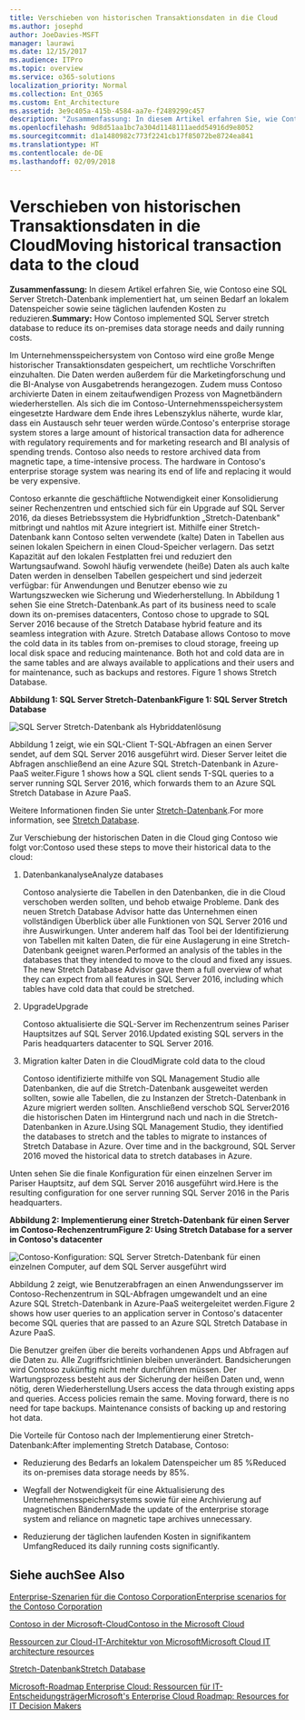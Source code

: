 ```yaml
---
title: Verschieben von historischen Transaktionsdaten in die Cloud
ms.author: josephd
author: JoeDavies-MSFT
manager: laurawi
ms.date: 12/15/2017
ms.audience: ITPro
ms.topic: overview
ms.service: o365-solutions
localization_priority: Normal
ms.collection: Ent_O365
ms.custom: Ent_Architecture
ms.assetid: 3e9c405a-415b-4584-aa7e-f2489299c457
description: "Zusammenfassung: In diesem Artikel erfahren Sie, wie Contoso eine SQL Server Stretch-Datenbank implementiert hat, um seinen Bedarf an lokalem Datenspeicher sowie seine täglichen laufenden Kosten zu reduzieren."
ms.openlocfilehash: 9d8d51aa1bc7a304d1148111aedd54916d9e8052
ms.sourcegitcommit: d1a1480982c773f2241cb17f85072be8724ea841
ms.translationtype: HT
ms.contentlocale: de-DE
ms.lasthandoff: 02/09/2018
---
```

# <a name="moving-historical-transaction-data-to-the-cloud"></a><span data-ttu-id="646df-103">Verschieben von historischen Transaktionsdaten in die Cloud</span><span class="sxs-lookup"><span data-stu-id="646df-103">Moving historical transaction data to the cloud</span></span>

 <span data-ttu-id="646df-104">**Zusammenfassung:** In diesem Artikel erfahren Sie, wie Contoso eine SQL Server Stretch-Datenbank implementiert hat, um seinen Bedarf an lokalem Datenspeicher sowie seine täglichen laufenden Kosten zu reduzieren.</span><span class="sxs-lookup"><span data-stu-id="646df-104">**Summary:** How Contoso implemented SQL Server stretch database to reduce its on-premises data storage needs and daily running costs.</span></span>
  
<span data-ttu-id="646df-p101">Im Unternehmensspeichersystem von Contoso wird eine große Menge historischer Transaktionsdaten gespeichert, um rechtliche Vorschriften einzuhalten. Die Daten werden außerdem für die Marketingforschung und die BI-Analyse von Ausgabetrends herangezogen. Zudem muss Contoso archivierte Daten in einem zeitaufwendigen Prozess von Magnetbändern wiederherstellen. Als sich die im Contoso-Unternehmensspeichersystem eingesetzte Hardware dem Ende ihres Lebenszyklus näherte, wurde klar, dass ein Austausch sehr teuer werden würde.</span><span class="sxs-lookup"><span data-stu-id="646df-p101">Contoso's enterprise storage system stores a large amount of historical transaction data for adherence with regulatory requirements and for marketing research and BI analysis of spending trends. Contoso also needs to restore archived data from magnetic tape, a time-intensive process. The hardware in Contoso's enterprise storage system was nearing its end of life and replacing it would be very expensive.</span></span> 
  
<span data-ttu-id="646df-p102">Contoso erkannte die geschäftliche Notwendigkeit einer Konsolidierung seiner Rechenzentren und entschied sich für ein Upgrade auf SQL Server 2016, da dieses Betriebssystem die Hybridfunktion „Stretch-Datenbank" mitbringt und nahtlos mit Azure integriert ist. Mithilfe einer Stretch-Datenbank kann Contoso selten verwendete (kalte) Daten in Tabellen aus seinen lokalen Speichern in einen Cloud-Speicher verlagern. Das setzt Kapazität auf den lokalen Festplatten frei und reduziert den Wartungsaufwand. Sowohl häufig verwendete (heiße) Daten als auch kalte Daten werden in denselben Tabellen gespeichert und sind jederzeit verfügbar: für Anwendungen und Benutzer ebenso wie zu Wartungszwecken wie Sicherung und Wiederherstellung. In Abbildung 1 sehen Sie eine Stretch-Datenbank.</span><span class="sxs-lookup"><span data-stu-id="646df-p102">As part of its business need to scale down its on-premises datacenters, Contoso chose to upgrade to SQL Server 2016 because of the Stretch Database hybrid feature and its seamless integration with Azure. Stretch Database allows Contoso to move the cold data in its tables from on-premises to cloud storage, freeing up local disk space and reducing maintenance. Both hot and cold data are in the same tables and are always available to applications and their users and for maintenance, such as backups and restores. Figure 1 shows Stretch Database.</span></span>
  
<span data-ttu-id="646df-112">**Abbildung 1: SQL Server Stretch-Datenbank**</span><span class="sxs-lookup"><span data-stu-id="646df-112">**Figure 1: SQL Server Stretch Database**</span></span>

![SQL Server Stretch-Datenbank als Hybriddatenlösung](images/Contoso_Poster/StretchDB01.png)
  
<span data-ttu-id="646df-114">Abbildung 1 zeigt, wie ein SQL-Client T-SQL-Abfragen an einen Server sendet, auf dem SQL Server 2016 ausgeführt wird. Dieser Server leitet die Abfragen anschließend an eine Azure SQL Stretch-Datenbank in Azure-PaaS weiter.</span><span class="sxs-lookup"><span data-stu-id="646df-114">Figure 1 shows how a SQL client sends T-SQL queries to a server running SQL Server 2016, which forwards them to an Azure SQL Stretch Database in Azure PaaS.</span></span>
  
<span data-ttu-id="646df-115">Weitere Informationen finden Sie unter [Stretch-Datenbank](https://msdn.microsoft.com/library/dn935011.aspx).</span><span class="sxs-lookup"><span data-stu-id="646df-115">For more information, see [Stretch Database](https://msdn.microsoft.com/library/dn935011.aspx).</span></span>
  
<span data-ttu-id="646df-116">Zur Verschiebung der historischen Daten in die Cloud ging Contoso wie folgt vor:</span><span class="sxs-lookup"><span data-stu-id="646df-116">Contoso used these steps to move their historical data to the cloud:</span></span>
  
1. <span data-ttu-id="646df-117">Datenbankanalyse</span><span class="sxs-lookup"><span data-stu-id="646df-117">Analyze databases</span></span>
    
    <span data-ttu-id="646df-p103">Contoso analysierte die Tabellen in den Datenbanken, die in die Cloud verschoben werden sollten, und behob etwaige Probleme. Dank des neuen Stretch Database Advisor hatte das Unternehmen einen vollständigen Überblick über alle Funktionen von SQL Server 2016 und ihre Auswirkungen. Unter anderem half das Tool bei der Identifizierung von Tabellen mit kalten Daten, die für eine Auslagerung in eine Stretch-Datenbank geeignet waren.</span><span class="sxs-lookup"><span data-stu-id="646df-p103">Performed an analysis of the tables in the databases that they intended to move to the cloud and fixed any issues. The new Stretch Database Advisor gave them a full overview of what they can expect from all features in SQL Server 2016, including which tables have cold data that could be stretched.</span></span>
    
2. <span data-ttu-id="646df-120">Upgrade</span><span class="sxs-lookup"><span data-stu-id="646df-120">Upgrade</span></span>
    
    <span data-ttu-id="646df-121">Contoso aktualisierte die SQL-Server im Rechenzentrum seines Pariser Hauptsitzes auf SQL Server 2016.</span><span class="sxs-lookup"><span data-stu-id="646df-121">Updated existing SQL servers in the Paris headquarters datacenter to SQL Server 2016.</span></span>
    
3. <span data-ttu-id="646df-122">Migration kalter Daten in die Cloud</span><span class="sxs-lookup"><span data-stu-id="646df-122">Migrate cold data to the cloud</span></span>
    
    <span data-ttu-id="646df-p104">Contoso identifizierte mithilfe von SQL Management Studio alle Datenbanken, die auf die Stretch-Datenbank ausgeweitet werden sollten, sowie alle Tabellen, die zu Instanzen der Stretch-Datenbank in Azure migriert werden sollten. Anschließend verschob SQL Server2016 die historischen Daten im Hintergrund nach und nach in die Stretch-Datenbanken in Azure.</span><span class="sxs-lookup"><span data-stu-id="646df-p104">Using SQL Management Studio, they identified the databases to stretch and the tables to migrate to instances of Stretch Database in Azure. Over time and in the background, SQL Server 2016 moved the historical data to stretch databases in Azure.</span></span>
    
<span data-ttu-id="646df-125">Unten sehen Sie die finale Konfiguration für einen einzelnen Server im Pariser Hauptsitz, auf dem SQL Server 2016 ausgeführt wird.</span><span class="sxs-lookup"><span data-stu-id="646df-125">Here is the resulting configuration for one server running SQL Server 2016 in the Paris headquarters.</span></span>
  
<span data-ttu-id="646df-126">**Abbildung 2: Implementierung einer Stretch-Datenbank für einen Server im Contoso-Rechenzentrum**</span><span class="sxs-lookup"><span data-stu-id="646df-126">**Figure 2: Using Stretch Database for a server in Contoso's datacenter**</span></span>

![Contoso-Konfiguration: SQL Server Stretch-Datenbank für einen einzelnen Computer, auf dem SQL Server ausgeführt wird](images/Contoso_Poster/StretchDB02.png)

  
<span data-ttu-id="646df-128">Abbildung 2 zeigt, wie Benutzerabfragen an einen Anwendungsserver im Contoso-Rechenzentrum in SQL-Abfragen umgewandelt und an eine Azure SQL Stretch-Datenbank in Azure-PaaS weitergeleitet werden.</span><span class="sxs-lookup"><span data-stu-id="646df-128">Figure 2 shows how user queries to an application server in Contoso's datacenter become SQL queries that are passed to an Azure SQL Stretch Database in Azure PaaS.</span></span>
  
<span data-ttu-id="646df-p105">Die Benutzer greifen über die bereits vorhandenen Apps und Abfragen auf die Daten zu. Alle Zugriffsrichtlinien bleiben unverändert. Bandsicherungen wird Contoso zukünftig nicht mehr durchführen müssen. Der Wartungsprozess besteht aus der Sicherung der heißen Daten und, wenn nötig, deren Wiederherstellung.</span><span class="sxs-lookup"><span data-stu-id="646df-p105">Users access the data through existing apps and queries. Access policies remain the same. Moving forward, there is no need for tape backups. Maintenance consists of backing up and restoring hot data.</span></span>
  
<span data-ttu-id="646df-133">Die Vorteile für Contoso nach der Implementierung einer Stretch-Datenbank:</span><span class="sxs-lookup"><span data-stu-id="646df-133">After implementing Stretch Database, Contoso:</span></span>
  
- <span data-ttu-id="646df-134">Reduzierung des Bedarfs an lokalem Datenspeicher um 85 %</span><span class="sxs-lookup"><span data-stu-id="646df-134">Reduced its on-premises data storage needs by 85%.</span></span>
    
- <span data-ttu-id="646df-135">Wegfall der Notwendigkeit für eine Aktualisierung des Unternehmensspeichersystems sowie für eine Archivierung auf magnetischen Bändern</span><span class="sxs-lookup"><span data-stu-id="646df-135">Made the update of the enterprise storage system and reliance on magnetic tape archives unnecessary.</span></span>
    
- <span data-ttu-id="646df-136">Reduzierung der täglichen laufenden Kosten in signifikantem Umfang</span><span class="sxs-lookup"><span data-stu-id="646df-136">Reduced its daily running costs significantly.</span></span>
    
## <a name="see-also"></a><span data-ttu-id="646df-137">Siehe auch</span><span class="sxs-lookup"><span data-stu-id="646df-137">See Also</span></span>

[<span data-ttu-id="646df-138">Enterprise-Szenarien für die Contoso Corporation</span><span class="sxs-lookup"><span data-stu-id="646df-138">Enterprise scenarios for the Contoso Corporation</span></span>](enterprise-scenarios-for-the-contoso-corporation.md)
  
[<span data-ttu-id="646df-139">Contoso in der Microsoft-Cloud</span><span class="sxs-lookup"><span data-stu-id="646df-139">Contoso in the Microsoft Cloud</span></span>](contoso-in-the-microsoft-cloud.md)
  
[<span data-ttu-id="646df-140">Ressourcen zur Cloud-IT-Architektur von Microsoft</span><span class="sxs-lookup"><span data-stu-id="646df-140">Microsoft Cloud IT architecture resources</span></span>](microsoft-cloud-it-architecture-resources.md)

[<span data-ttu-id="646df-141">Stretch-Datenbank</span><span class="sxs-lookup"><span data-stu-id="646df-141">Stretch Database</span></span>](https://msdn.microsoft.com/library/dn935011.aspx)
  
[<span data-ttu-id="646df-142">Microsoft-Roadmap Enterprise Cloud: Ressourcen für IT-Entscheidungsträger</span><span class="sxs-lookup"><span data-stu-id="646df-142">Microsoft's Enterprise Cloud Roadmap: Resources for IT Decision Makers</span></span>](https://sway.com/FJ2xsyWtkJc2taRD)




